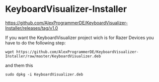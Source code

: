 # KeyboardVisualizer-Installer

https://github.com/AlexProgrammerDE/KeyboardVisualizer-Installer/releases/tag/v1.0

If you want the KeyboardVisualizer project wich is for Razer Devices you have to do the following step:
```
wget https://github.com/AlexProgrammerDE/KeyboardVisualizer-Installer/raw/master/KeyboardVisualizer.deb
```
and them this
```
sudo dpkg -i KeyboardVisualizer.deb
```
